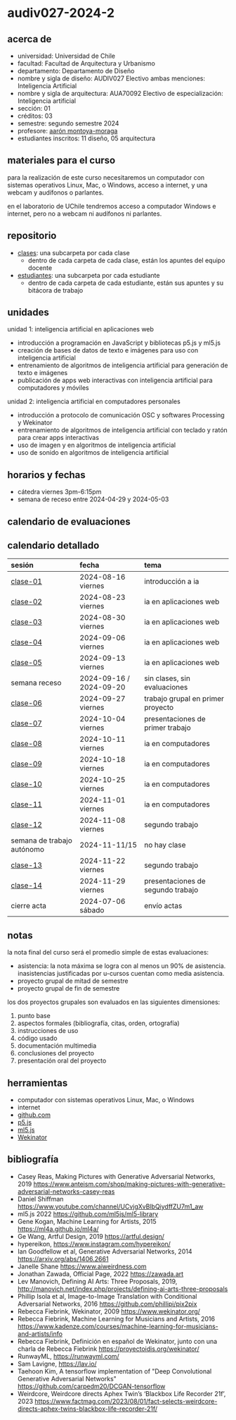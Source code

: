 # audiv027-2024-2

## acerca de

- universidad: Universidad de Chile
- facultad: Facultad de Arquitectura y Urbanismo
- departamento: Departamento de Diseño
- nombre y sigla de diseño: AUDIV027 Electivo ambas menciones: Inteligencia Artificial
- nombre y sigla de arquitectura: AUA70092 Electivo de especialización: Inteligencia artificial
- sección: 01
- créditos: 03
- semestre: segundo semestre 2024
- profesore: [aarón montoya-moraga](https://github.com/montoyamoraga)
- estudiantes inscritos: 11 diseño, 05 arquitectura

## materiales para el curso

para la realización de este curso necesitaremos un computador con sistemas operativos Linux, Mac, o Windows, acceso a internet, y una webcam y audífonos o parlantes.

en el laboratorio de UChile tendremos acceso a computador Windows e internet, pero no a webcam ni audífonos ni parlantes.

## repositorio

- [clases](./clases/): una subcarpeta por cada clase
  - dentro de cada carpeta de cada clase, están los apuntes del equipo docente
- [estudiantes](./estudiantes/): una subcarpeta por cada estudiante
  - dentro de cada carpeta de cada estudiante, están sus apuntes y su bitácora de trabajo

## unidades

unidad 1: inteligencia artificial en aplicaciones web

- introducción a programación en JavaScript y bibliotecas p5.js y ml5.js
- creación de bases de datos de texto e imágenes para uso con inteligencia artificial
- entrenamiento de algoritmos de inteligencia artificial para generación de texto e imágenes
- publicación de apps web interactivas con inteligencia artificial para computadores y móviles

unidad 2: inteligencia artificial en computadores personales

- introducción a protocolo de comunicación OSC y softwares Processing y Wekinator
- entrenamiento de algoritmos de inteligencia artificial con teclado y ratón para crear apps interactivas
- uso de imagen y en algoritmos de inteligencia artificial
- uso de sonido en algoritmos de inteligencia artificial

## horarios y fechas

- cátedra viernes 3pm-6:15pm
- semana de receso entre 2024-04-29 y 2024-05-03

## calendario de evaluaciones

## calendario detallado

| sesión                       | fecha                   | tema                              |
| :--------------------------- | :---------------------- | :-------------------------------- |
| [clase-01](clases/clase-01/) | 2024-08-16 viernes      | introducción a ia                 |
| [clase-02](clases/clase-02/) | 2024-08-23 viernes      | ia en aplicaciones web            |
| [clase-03](clases/clase-03/) | 2024-08-30 viernes      | ia en aplicaciones web            |
| [clase-04](clases/clase-04/) | 2024-09-06 viernes      | ia en aplicaciones web            |
| [clase-05](clases/clase-05/) | 2024-09-13 viernes      | ia en aplicaciones web            |
| semana receso                | 2024-09-16 / 2024-09-20 | sin clases, sin evaluaciones      |
| [clase-06](clases/clase-06/) | 2024-09-27 viernes      | trabajo grupal en primer proyecto |
| [clase-07](clases/clase-07/) | 2024-10-04 viernes      | presentaciones de primer trabajo  |
| [clase-08](clases/clase-08/) | 2024-10-11 viernes      | ia en computadores                |
| [clase-09](clases/clase-09/) | 2024-10-18 viernes      | ia en computadores                |
| [clase-10](clases/clase-10/) | 2024-10-25 viernes      | ia en computadores                |
| [clase-11](clases/clase-11/) | 2024-11-01 viernes      | ia en computadores                |
| [clase-12](clases/clase-12/) | 2024-11-08 viernes      | segundo trabajo                   |
| semana de trabajo autónomo   | 2024-11-11/15           | no hay clase                      |
| [clase-13](clases/clase-13/) | 2024-11-22 viernes      | segundo trabajo                   |
| [clase-14](clases/clase-14/) | 2024-11-29 viernes      | presentaciones de segundo trabajo |
| cierre acta                  | 2024-07-06 sábado       | envío actas                       |

## notas

la nota final del curso será el promedio simple de estas evaluaciones:

- asistencia: la nota máxima se logra con al menos un 90% de asistencia. inasistencias justificadas por u-cursos cuentan como media asistencia.
- proyecto grupal de mitad de semestre
- proyecto grupal de fin de semestre

los dos proyectos grupales son evaluados en las siguientes dimensiones:

1. punto base
2. aspectos formales (bibliografía, citas, orden, ortografía)
3. instrucciones de uso
4. código usado
5. documentación multimedia
6. conclusiones del proyecto
7. presentación oral del proyecto

## herramientas

- computador con sistemas operativos Linux, Mac, o Windows
- internet
- [github.com](https://github.com/)
- [p5.js](https://p5js.org/)
- [ml5.js](https://ml5js.org/)
- [Wekinator](https://wekinator.org/)

## bibliografía

- Casey Reas, Making Pictures with Generative Adversarial Networks, 2019 <https://www.anteism.com/shop/making-pictures-with-generative-adversarial-networks-casey-reas>
- Daniel Shiffman <https://www.youtube.com/channel/UCvjgXvBlbQiydffZU7m1_aw>
- ml5.js 2022 <https://github.com/ml5js/ml5-library>
- Gene Kogan, Machine Learning for Artists, 2015 <https://ml4a.github.io/ml4a/>
- Ge Wang, Artful Design, 2019 <https://artful.design/>
- hypereikon, <https://www.instagram.com/hypereikon/>
- Ian Goodfellow et al, Generative Adversarial Networks, 2014 <https://arxiv.org/abs/1406.2661>
- Janelle Shane <https://www.aiweirdness.com>
- Jonathan Zawada, Official Page, 2022 <https://zawada.art>
- Lev Manovich, Defining AI Arts: Three Proposals, 2019, <http://manovich.net/index.php/projects/defining-ai-arts-three-proposals>
- Phillip Isola et al, Image-to-Image Translation with Conditional Adversarial Networks, 2016 <https://github.com/phillipi/pix2pix>
- Rebecca Fiebrink, Wekinator, 2009 <https://www.wekinator.org/>
- Rebecca Fiebrink, Machine Learning for Musicians and Artists, 2016 <https://www.kadenze.com/courses/machine-learning-for-musicians-and-artists/info>
- Rebecca Fiebrink, Definición en español de Wekinator, junto con una charla de Rebecca Fiebrink <https://proyectoidis.org/wekinator/>
- RunwayML, <https://runwayml.com/>
- Sam Lavigne, <https://lav.io/>
- Taehoon Kim, A tensorflow implementation of "Deep Convolutional Generative Adversarial Networks" <https://github.com/carpedm20/DCGAN-tensorflow>
- Weirdcore, Weirdcore directs Aphex Twin’s ‘Blackbox Life Recorder 21f’, 2023 <https://www.factmag.com/2023/08/01/fact-selects-weirdcore-directs-aphex-twins-blackbox-life-recorder-21f/>
